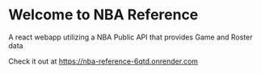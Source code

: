# Welcome to NBA Reference

A react webapp utilizing a NBA Public API that provides Game and Roster data

Check it out at https://nba-reference-6qtd.onrender.com
